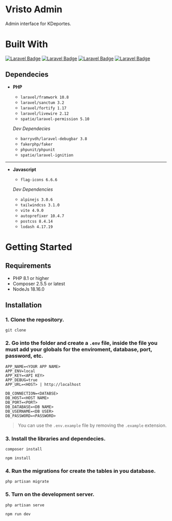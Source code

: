 # Vristo Admin
Admin interface for KDeportes.

# Built With
[![Laravel Badge](https://img.shields.io/badge/Tailwind_Css-3.1-empty?style=for-the-badge&logo=tailwindcss&logoColor=FFFFFF&color=0e1726&labelColor=06B6D4)](#)
[![Laravel Badge](https://img.shields.io/badge/Alpinejs-3.0-empty?style=for-the-badge&logo=alpinedotjs&logoColor=FFFFFF&color=0e1726&labelColor=8BC0D0)](#)
[![Laravel Badge](https://img.shields.io/badge/Laravel-10.8-empty?style=for-the-badge&logo=Laravel&logoColor=FFFFFF&color=0e1726&labelColor=FF2D20)](#)
[![Laravel Badge](https://img.shields.io/badge/Livewire-2.12-empty?style=for-the-badge&logo=livewire&logoColor=FFFFFF&color=0e1726&labelColor=4E56A6)](#)

## Dependecies
* __PHP__
    * `laravel/framwork 10.8`
    * `laravel/sanctum 3.2`
    * `laravel/fortify 1.17`
    * `laravel/livewire 2.12`
    * `spatie/laravel-permission 5.10`

    _Dev Dependecies_
    * `barryvdh/laravel-debugbar 3.8`
    * `fakerphp/faker`
    * `phpunit/phpunit`
    * `spatie/laravel-ignition`

---

* __Javascript__
    * `flag-icons 6.6.6`
    
    _Dev Dependencies_
    * `alpinejs 3.0.6`
    * `tailwindcss 3.1.0`
    * `vite 4.9.0`
    * `autoprefixer 10.4.7`
    * `postcss 8.4.14`
    * `lodash 4.17.19`

# Getting Started
## Requirements

* PHP 8.1 or higher
* Composer 2.5.5 or latest
* NodeJs 18.16.0

## Installation

### 1. Clone the repository.
```shell
git clone 
```

### 2. Go into the folder and create a `.env` file, inside the file you must add your globals for the enviroment, database, port, password, etc.
```
APP_NAME=<YOUR APP NAME>
APP_ENV=local
APP_KEY=<API KEY>
APP_DEBUG=true
APP_URL=<HOST> | http://localhost

DB_CONNECTION=<DATABSE>
DB_HOST=<HOST NAME>
DB_PORT=<PORT>
DB_DATABASE=<DB NAME>
DB_USERNAME=<DB USER>
DB_PASSWORD=<PASSWORD>
```
> You can use the `.env.example` file by removing the `.example` extension. 

### 3. Install the libraries and dependecies.
```shell
composer install
```
```shell
npm install
```

### 4. Run the migrations for create the tables in you database.
```shell
php artisan migrate
```

### 5. Turn on the development server.
```shell
php artisan serve
```
```shell
npm run dev
```